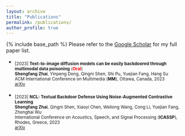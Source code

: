 ```yaml
---
layout: archive
title: "Publications"
permalink: /publications/
author_profile: true
---
```


{% include base_path %}
Please refer to the [Google Scholar](https://scholar.google.com/citations?user=bJYY-tIAAAAJ&hl=en) for my full paper list.

- <sub> [2023] **Text-to-image diffusion models can be easily backdoored through multimodal data poisoning**  (**<font color='red'>Oral</font>**) <br/>
   **Shengfang Zhai**, Yinpeng Dong, Qingni Shen, Shi Pu, Yuejian Fang, Hang Su <br/>
   ACM International Conference on Multimedia (**MM**), Ottawa, Canada, 2023 <br/>
  [arXiv](https://arxiv.org/abs/2305.04175)

- <sub> [2023] **NCL: Textual Backdoor Defense Using Noise-Augmented Contrastive Learning**  <br/>
   **Shengfang Zhai**, Qingni Shen, Xiaoyi Chen, Weilong Wang, Cong Li, Yuejian Fang, Zhonghai Wu <br/>
   International Conference on Acoustics, Speech, and Signal Processing (**ICASSP**), Rhodes, Greece, 2023 <br/>
  [arXiv]([https://arxiv.org/abs/2305.04175](https://arxiv.org/abs/2303.01742)https://arxiv.org/abs/2303.01742)
  


